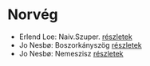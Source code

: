# Norvég

- Erlend Loe: Naiv.Szuper. [részletek](_details/%7Bopf.creator%7D.md#id_532)
- Jo Nesbø: Boszorkányszög [részletek](_details/%7Bopf.creator%7D.md#id_412)
- Jo Nesbø: Nemeszisz [részletek](_details/%7Bopf.creator%7D.md#id_410)